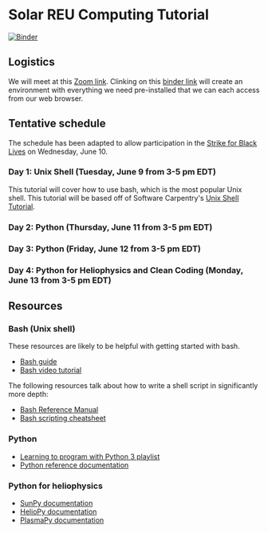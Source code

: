 # Solar REU Computing Tutorial

[![Binder](https://mybinder.org/badge_logo.svg)](https://mybinder.org/v2/gh/namurphy/Solar_Computing_Tutorial/master)

## Logistics

We will meet at this [Zoom link](https://harvard.zoom.us/j/97378386470?pwd=bE1YVHJMRDVnYU4zOTRYeCtFNkd2QT09).  Clinking on this [binder link](https://mybinder.org/v2/gh/namurphy/Solar_Computing_Tutorial/master) will create an environment with everything we need pre-installed that we can each access from our web browser.

## Tentative schedule

The schedule has been adapted to allow participation in the [Strike for Black Lives](https://www.particlesforjustice.org/strike-details) on Wednesday, June 10.

### Day 1: Unix Shell (Tuesday, June 9 from 3-5 pm EDT)

This tutorial will cover how to use bash, which is the most popular
Unix shell.  This tutorial will be based off of Software Carpentry's
[Unix Shell Tutorial](https://swcarpentry.github.io/shell-novice/).

### Day 2: Python (Thursday, June 11 from 3-5 pm EDT)



### Day 3: Python (Friday, June 12 from 3-5 pm EDT)

### Day 4: Python for Heliophysics and Clean Coding (Monday, June 13 from 3-5 pm EDT)

## Resources

### Bash (Unix shell)

These resources are likely to be helpful with getting started with
bash.

 - [Bash guide](http://mywiki.wooledge.org/BashGuide)
 - [Bash video tutorial](https://www.youtube.com/watch?v=BFMyUgF6I8Y)

The following resources talk about how to write a shell script in
significantly more depth:

 - [Bash Reference Manual](https://www.gnu.org/software/bash/manual/html_node/index.html)
 - [Bash scripting cheatsheet](https://devhints.io/bash)

### Python


 - [Learning to program with Python 3 playlist](https://www.youtube.com/playlist?list=PLQVvvaa0QuDeAams7fkdcwOGBpGdHpXln)
 - [Python reference documentation](https://docs.python.org/3/)


### Python for heliophysics

 - [SunPy documentation](https://docs.sunpy.org/en/stable/)
 - [HelioPy documentation](https://docs.heliopy.org/en/stable/)
 - [PlasmaPy documentation](https://docs.plasmapy.org/en/stable/)


